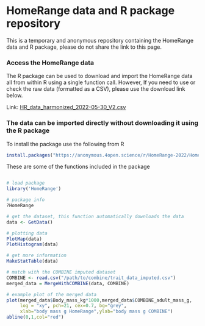 # HomeRange data and R package repository

This is a temporary and anonymous repository containing the HomeRange data and R package, please do not share the link to this page. 

### Access the HomeRange data

The R package can be used to download and import the HomeRange data all from within R using a single function call. However, If you need to use or check the raw data (formatted as a CSV), please use the download link below.

Link: [HR_data_harmonized_2022-05-30_V2.csv](https://anonymous.4open.science/api/repo/HomeRange-2022/file/HR_data_harmonized_2022-05-30_V2.csv)

### The data can be imported directly without downloading it using the R package

To install the package use the following from R
```r
install.packages("https://anonymous.4open.science/r/HomeRange-2022/HomeRange_0.0.0.9000.tar.gz", repos=NULL, method="libcurl")
```

These are some of the functions included in the package

```r

# load package
library('HomeRange')

# package info
?HomeRange

# get the dataset, this function automatically downloads the data
data <- GetData()

# plotting data
PlotMap(data)
PlotHistogram(data)

# get more information
MakeStatTable(data)

# match with the COMBINE imputed dataset
COMBINE <- read.csv("/path/to/combine/trait_data_imputed.csv")
merged_data = MergeWithCOMBINE(data, COMBINE)

# example plot of the merged data
plot(merged_data$Body_mass_kg*1000,merged_data$COMBINE_adult_mass_g,
     log = "xy", pch=21, cex=0.7, bg="grey",
     xlab="body mass g HomeRange",ylab="body mass g COMBINE")
abline(0,1,col="red")


```
